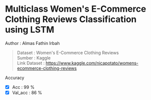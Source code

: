 # Multiclass Women's E-Commerce Clothing Reviews Classification using LSTM
Author : Almas Fathin Irbah

> Dataset : Women's E-Commerce Clothing Reviews \
> Sumber : Kaggle \
> Link Dataset : https://www.kaggle.com/nicapotato/womens-ecommerce-clothing-reviews

Accuracy
- [x] Acc     : 99 %
- [x] Val_acc : 86 %